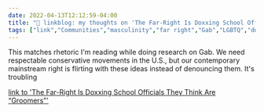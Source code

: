 ```yaml
---
date: 2022-04-13T12:12:59-04:00
title: "🔗 linkblog: my thoughts on 'The Far-Right Is Doxxing School Officials They Think Are “Groomers”'"
tags: ["link","Communities","masculinity","far right","Gab","LGBTQ","doxxing"]
---
```

This matches rhetoric I'm reading while doing research on Gab. We need respectable conservative movements in the U.S., but our contemporary mainstream right is flirting with these ideas instead of denouncing them. It's troubling
 
[link to 'The Far-Right Is Doxxing School Officials They Think Are “Groomers”'](https://www.vice.com/en/article/jgm3xx/far-right-groomers-doxxing-school-officials)
